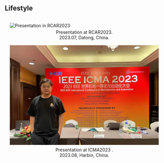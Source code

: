 ## Lifestyle

<html lang="en">
<head>
<meta charset="UTF-8">
<meta name="viewport" content="width=device-width, initial-scale=1.0">
<title>Image Gallery</title>
<style>
  .gallery {
    display: grid;
    grid-template-columns: repeat(auto-fit, minmax(250px, 1fr));
    grid-gap: 16px;
    padding: 16px;
  }
  .gallery img {
    width: 100%;
    height: auto;
  }
  .caption {
    text-align: center;
    margin-top: 4px;
  }
</style>
</head>
<body>

<div class="gallery">
  <div>
    <img src="assets/img/rcar2.jpg" alt="Presentation in RCAR2023">
    <div class="caption">Presentation at RCAR2023.<br>2023.07, Datong, China.</div>
  </div>
  <div>
    <img src="assets/img/icma3.jpg" alt="Presentation in ICMA2023">
    <div class="caption">Presentation at ICMA2023 .<br>2023.08, Harbin, China.</div>
  </div>
<!--   <div>
    <img src="assets/img/icma2.png" alt="xxx">
    <div class="caption">xxx.<br>xxx.</div>
  </div>
  <div>
    <img src="assets/img/icma2.png" alt="xxx">
    <div class="caption">xxx.<br>xxx.</div>
  </div> -->
</div>

</body>
</html>
